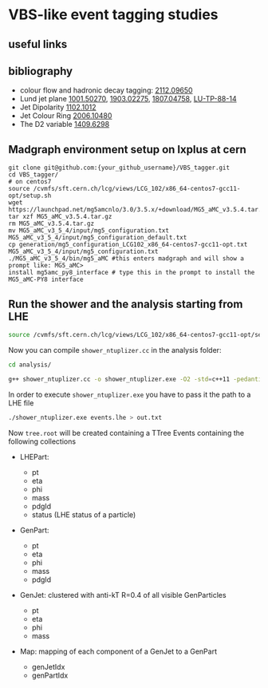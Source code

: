 # VBS-like event tagging studies

## useful links

## bibliography

* colour flow and hadronic decay tagging: [2112.09650](https://arxiv.org/abs/2112.09650)
* Lund jet plane [1001.50270](https://arxiv.org/abs/1001.50270), [1903.02275](https://arxiv.org/abs/1903.02275), [1807.04758](https://arxiv.org/abs/1807.04758), [LU-TP-88-14](https://lib-extopc.kek.jp/preprints/PDF/1988/8811/8811323.pdf)
* Jet Dipolarity [1102.1012](https://arxiv.org/abs/1102.1012)
* Jet Colour Ring [2006.10480](https://arxiv.org/abs/2006.10480)
* The D2 variable [1409.6298](https://arxiv.org/abs/1409.6298)

## Madgraph environment setup on lxplus at cern

```shell
git clone git@github.com:{your_github_username}/VBS_tagger.git
cd VBS_tagger/
# on centos7
source /cvmfs/sft.cern.ch/lcg/views/LCG_102/x86_64-centos7-gcc11-opt/setup.sh
wget https://launchpad.net/mg5amcnlo/3.0/3.5.x/+download/MG5_aMC_v3.5.4.tar.gz
tar xzf MG5_aMC_v3.5.4.tar.gz
rm MG5_aMC_v3.5.4.tar.gz
mv MG5_aMC_v3_5_4/input/mg5_configuration.txt MG5_aMC_v3_5_4/input/mg5_configuration_default.txt
cp generation/mg5_configuration_LCG102_x86_64-centos7-gcc11-opt.txt MG5_aMC_v3_5_4/input/mg5_configuration.txt
./MG5_aMC_v3_5_4/bin/mg5_aMC #this enters madgraph and will show a prompt like: MG5_aMC>
install mg5amc_py8_interface # type this in the prompt to install the MG5_aMC-PY8 interface
```

## Run the shower and the analysis starting from LHE

```bash
source /cvmfs/sft.cern.ch/lcg/views/LCG_102/x86_64-centos7-gcc11-opt/setup.sh
```
Now you can compile `shower_ntuplizer.cc` in the analysis folder:
```bash
cd analysis/

g++ shower_ntuplizer.cc -o shower_ntuplizer.exe -O2 -std=c++11 -pedantic -W  `pythia8-config --cxxflags --libs` `fastjet-config --cxxflags --libs --plugins`  `HepMC3-config --cxxflags --libs --plugins` `root-config --cflags --glibs`
```
In order to execute `shower_ntuplizer.exe` you have to pass it the path to a LHE file

```bash
./shower_ntuplizer.exe events.lhe > out.txt
```

Now `tree.root` will be created containing a TTree Events containing the following collections

* LHEPart:
    * pt
    * eta
    * phi
    * mass
    * pdgId
    * status (LHE status of a particle)

* GenPart:
    * pt
    * eta
    * phi
    * mass
    * pdgId

* GenJet: clustered with anti-kT R=0.4 of all visible GenParticles
    * pt
    * eta
    * phi
    * mass


* Map: mapping of each component of a GenJet to a GenPart
    * genJetIdx
    * genPartIdx
